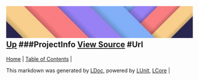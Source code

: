 ![](../Content/LDoc-banner-small.png "")
[Up](ProjectInfo.md)
###ProjectInfo
[View Source](ProjectInfo.md)
#Url
---

[Home](../../README.md) | [Table of Contents](../../TableOfContents.md) | 


This markdown was generated by [LDoc](https://github.com/CodeSingularity/LDoc), powered by [LUnit](https://github.com/CodeSingularity/LUnit), [LCore](https://github.com/CodeSingularity/LCore) | 

